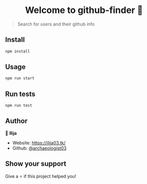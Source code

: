 <h1 align="center">Welcome to github-finder 👋</h1>


> Search for users and their github info

## Install

```sh
npm install
```

## Usage

```sh
npm run start
```

## Run tests

```sh
npm run test
```

## Author

👤 **Ilija**

* Website: https://ilija03.tk/
* Github: [@archaeologist03](https://github.com/archaeologist03)

## Show your support

Give a ⭐️ if this project helped you!

